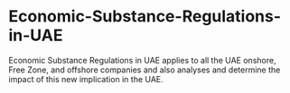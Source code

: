 # Economic-Substance-Regulations-in-UAE
Economic Substance Regulations in UAE applies to all the UAE onshore, Free Zone, and offshore companies and also analyses and determine the impact of this new implication in the UAE.
